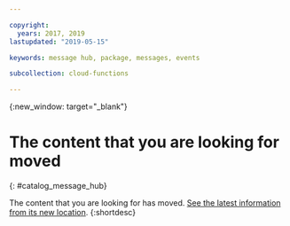 ```yaml
---

copyright:
  years: 2017, 2019
lastupdated: "2019-05-15"

keywords: message hub, package, messages, events

subcollection: cloud-functions

---
```


{:new_window: target="_blank"}
# The content that you are looking for moved
{: #catalog_message_hub}

The content that you are looking for has moved. [See the latest information from its new location](/docs/openwhisk?topic=cloud-functions-pkg_event_streams).
{:shortdesc}

